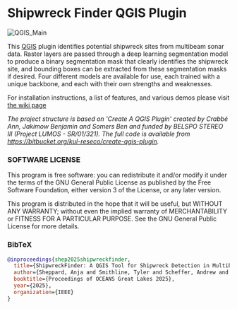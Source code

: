 # Shipwreck Finder QGIS Plugin

![QGIS_Main](https://github.com/user-attachments/assets/946e6332-d93b-4585-94af-745456292167)

This [QGIS](https://www.qgis.org/en/site/) plugin identifies potential shipwreck sites from multibeam sonar data. Raster layers are passed through a deep learning segmentation model to produce a binary segmentation mask that clearly identifies the shipwreck site, and bounding boxes can be extracted from these segmentation masks if desired. Four different models are available for use, each trained with a unique backbone, and each with their own strengths and weaknesses.

For installation instructions, a list of features, and various demos please visit [the wiki page](https://github.com/umfieldrobotics/ShipwreckFinderQGISPlugin/wiki)

*The project structure is based on 'Create A QGIS Plugin' created by Crabbé Ann, Jakimow Benjamin*
*and Somers Ben and funded by BELSPO STEREO III (Project LUMOS - SR/01/321).*
*The full code is available from https://bitbucket.org/kul-reseco/create-qgis-plugin.*

### SOFTWARE LICENSE

This program is free software: you can redistribute it and/or modify it under the terms of the GNU General Public
License as published by the Free Software Foundation, either version 3 of the License, or any later version.

This program is distributed in the hope that it will be useful, but WITHOUT ANY WARRANTY; without even the implied
warranty of MERCHANTABILITY or FITNESS FOR A PARTICULAR PURPOSE.  See the GNU General Public License for more details.

### BibTeX

```bibtex
@inproceedings{shep2025shipwreckfinder,
  title={ShipwreckFinder: A QGIS Tool for Shipwreck Detection in Multibeam Sonar Data},
  author={Sheppard, Anja and Smithline, Tyler and Scheffer, Andrew and Smith, David and Sethuraman, Advaith V. and Bird, Ryan and Lin, Sabrina and Skinner, Katherine A.},
  booktitle={Proceedings of OCEANS Great Lakes 2025},
  year={2025},
  organization={IEEE}
}
